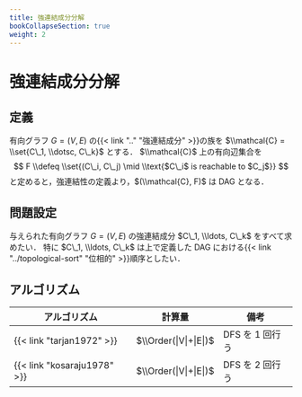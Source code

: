 ```yaml
---
title: 強連結成分分解
bookCollapseSection: true
weight: 2
---
```


# 強連結成分分解

## 定義
有向グラフ $G = (V, E)$ の{{< link ".." "強連結成分" >}}の族を $\\mathcal{C} = \\set{C\_1, \\dotsc, C\_k}$ とする．
$\\mathcal{C}$ 上の有向辺集合を
$$
  F \\defeq \\set{(C\_i, C\_j) \mid \\text{$C\_i$ is reachable to $C_j$}}
$$
と定めると，強連結性の定義より，$(\\mathcal{C}, F)$ は DAG となる．

## 問題設定
与えられた有向グラフ $G = (V, E)$ の強連結成分 $C\_1, \\ldots, C\_k$ をすべて求めたい．
特に $C\_1, \\ldots, C\_k$ は上で定義した DAG における{{< link "../topological-sort" "位相的" >}}順序としたい．

## アルゴリズム

| アルゴリズム | 計算量 | 備考 |
| ---------- | ----- | --- |
| {{< link "tarjan1972" >}} | $\\Order(\|V\|+\|E\|)$ | DFS を 1 回行う |
| {{< link "kosaraju1978" >}} | $\\Order(\|V\|+\|E\|)$ | DFS を 2 回行う |

